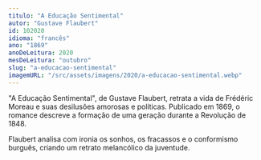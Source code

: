 ```yaml
---
titulo: "A Educação Sentimental"
autor: "Gustave Flaubert"
id: 102020
idioma: "francês"
ano: "1869"
anoDeLeitura: 2020
mesDeLeitura: "outubro"
slug: "a-educacao-sentimental"
imagemURL: "/src/assets/imagens/2020/a-educacao-sentimental.webp"
---
```


"A Educação Sentimental", de Gustave Flaubert, retrata a vida de Frédéric Moreau e suas desilusões amorosas e políticas. Publicado em 1869, o romance descreve a formação de uma geração durante a Revolução de 1848.

Flaubert analisa com ironia os sonhos, os fracassos e o conformismo burguês, criando um retrato melancólico da juventude.
